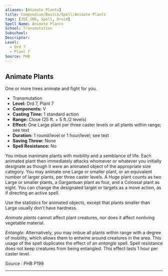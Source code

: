 ```yaml
---
aliases: [Animate Plants]
title: Compendium/Basics/Spell/Animate Plants
tags: [35E_SRD, Spell, Druid]
Spell Name: Animate Plants
School: Transmutation
Subschool: 
Descriptor: 
Level:
  - Drd 7
  - Plant 7
Source: PHB
---
```



## Animate Plants

One or more trees animate and fight for you.

*   Transmutation
*   **Level:** Drd 7, Plant 7
*   **Components:** V
*   **Casting Time:** 1 standard action
*   **Range:** Close (25 ft. + 5 ft./2 levels)
*   **Effect:** One Large plant per three caster levels or all plants within range; see text
*   **Duration:** 1 round/level or 1 hour/level; see text
*   **Saving Throw:** None
*   **Spell Resistance:** No

<p>You imbue inanimate plants with mobility and a semblance of life. Each animated plant then immediately attacks whomever or whatever you initially designate as though it were an animated object of the appropriate size category. You may animate one Large or smaller plant, or an equivalent number of larger plants, per three caster levels. A Huge plant counts as two Large or smaller plants, a Gargantuan plant as four, and a Colossal plant as eight. You can change the designated target or targets as a move action, as if directing an active spell.</p><p>Use the statistics for animated objects<i>,</i> except that plants smaller than Large usually don't have hardness.</p><p><i>Animate plants</i> cannot affect plant creatures, nor does it affect nonliving vegetable material.</p><p><i>Entangle:</i> Alternatively, you may imbue all plants within range with a degree of mobility, which allows them to entwine around creatures in the area. This usage of the spell duplicates the effect of an <i>entangle</i> spell. Spell resistance does not keep creatures from being entangled. This effect lasts 1 hour per caster level.</p>

Source : PHB P199

---
